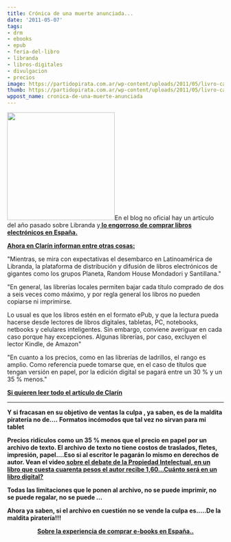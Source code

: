 ```yaml
---
title: Crónica de una muerte anunciada...
date: '2011-05-07'
tags:
- drm
- ebooks
- epub
- feria-del-libro
- libranda
- libros-digitales
- divulgacion
- precios
image: https://partidopirata.com.ar/wp-content/uploads/2011/05/livro-cadeado.jpg
thumb: https://partidopirata.com.ar/wp-content/uploads/2011/05/livro-cadeado.jpg
wppost_name: cronica-de-una-muerte-anunciada
---
```


<img class="alignnone" src="http://3.bp.blogspot.com/_CPtUSP1MzEE/TES4TugmqOI/AAAAAAAADPc/3vMHB7jH0AE/s400/ebooks_250x251.jpg" alt="" width="250" height="251" />En el blog no oficial hay un artículo del año pasado sobre Libranda y<strong><a href="http://partido-pirata.blogspot.com/2010/07/el-duro-trabajo-de-comprar-e-books-en.html" target="_blank"> lo engorroso de comprar libros electrónicos en España.</a></strong>

<strong><a href="http://www.clarin.com/sociedad/titulo_0_474552668.html" target="_blank">Ahora en Clarín informan entre otras cosas:</a></strong>

"Mientras, se mira con expectativas el desembarco en Latinoamérica de Libranda, la plataforma de distribución y difusión de libros electrónicos de gigantes como los grupos Planeta, Random House Mondadori y Santillana."

"En general, las librerías locales permiten bajar cada título comprado de dos a seis veces como máximo, y por regla general los libros no pueden copiarse ni imprimirse.

Lo usual es que los libros estén en el formato ePub, y que la lectura pueda hacerse desde lectores de libros digitales, tabletas, PC, notebooks, netbooks y celulares inteligentes. Sin embargo, conviene averiguar en cada caso porque hay excepciones. Algunas librerías, por caso, excluyen el lector Kindle, de Amazon"

"En cuanto a los precios, como en las librerías de ladrillos, el rango es amplio. Como referencia puede tomarse que, en el caso de títulos que tengan versión en papel, por la edición digital se pagará entre un 30 % y un 35 % menos."

<strong></strong><strong><a href="http://www.clarin.com/sociedad/titulo_0_474552668.html" target="_blank">Si quieren leer todo el artículo de Clarín</a></strong>

<strong>

<hr />

</strong>

<strong>Y si fracasan en su objetivo de ventas la culpa , ya saben, es de la maldita piratería no de....</strong>
<strong>Formatos incómodos que tal vez no sirvan para mi tablet</strong>

<strong>Precios ridículos como un 35 % menos que el precio en papel por un archivo de texto. El archivo de texto no tiene costos de traslados, fletes, impresión, papel....Eso si al escritor le pagarán lo mismo en derechos de autor. Vean el video<a href="https://partidopirata.com.ar/924/dia-mundial-de-la-propiedad-intelectual-el-derecho-de-autor-y-las-restricciones-a-la-cultura-video" target="_blank"> sobre el debate de la Propiedad Intelectual, en un libro que cuesta cuarenta pesos el autor recibe 1,60...Cuánto será en un libro digital?</a>
</strong>

<strong>Todas las limitaciones que le ponen al archivo, no se puede imprimir, no se puede regalar, no se puede ...</strong>

<strong>Ahora ya saben, si el archivo en cuestión no se vende la culpa es.....De la maldita piratería!!!</strong>
<p style="text-align: center;"><strong><a href="http://partido-pirata.blogspot.com/2010/07/el-duro-trabajo-de-comprar-e-books-en.html">Sobre la experiencia de comprar e-books en España..</a>
</strong></p>

